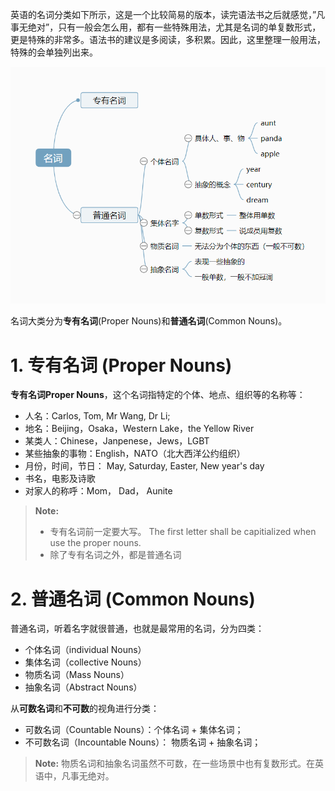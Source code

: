 
英语的名词分类如下所示，这是一个比较简易的版本，读完语法书之后就感觉，”凡事无绝对”，只有一般会怎么用，都有一些特殊用法，尤其是名词的单复数形式，更是特殊的非常多。语法书的建议是多阅读，多积累。因此，这里整理一般用法，特殊的会单独列出来。

![](https://raw.githubusercontent.com/carloscn/images/main/typora202311151001517.png)

名词大类分为**专有名词**(Proper Nouns)和**普通名词**(Common Nouns)。

# 1. 专有名词 (Proper Nouns)

**专有名词Proper Nouns**，这个名词指特定的个体、地点、组织等的名称等：
* 人名：Carlos, Tom, Mr Wang, Dr Li;
* 地名：Beijing，Osaka，Western Lake，the Yellow River
* 某类人：Chinese，Janpenese，Jews，LGBT
* 某些抽象的事物：English，NATO（北大西洋公约组织）
* 月份，时间，节日： May, Saturday, Easter, New year's day
* 书名，电影及诗歌
* 对家人的称呼：Mom， Dad， Aunite

> <strong>Note:</strong> 
> * 专有名词前一定要大写。 The first letter shall be capitialized when use the proper nouns.
> * 除了专有名词之外，都是普通名词

# 2. 普通名词 (Common Nouns)

普通名词，听着名字就很普通，也就是最常用的名词，分为四类：
* 个体名词（individual Nouns）
* 集体名词（collective Nouns）
* 物质名词（Mass Nouns）
* 抽象名词（Abstract Nouns）

从**可数名词**和**不可数**的视角进行分类：

* 可数名词（Countable Nouns）：个体名词 + 集体名词；
* 不可数名词（Incountable Nouns）： 物质名词 + 抽象名词；

> <strong>Note:</strong> 
> 物质名词和抽象名词虽然不可数，在一些场景中也有复数形式。在英语中，凡事无绝对。






